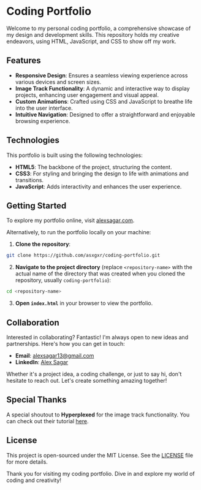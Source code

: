 # Coding Portfolio

Welcome to my personal coding portfolio, a comprehensive showcase of my design and development skills. This repository holds my creative endeavors, using HTML, JavaScript, and CSS to show off my work.

## Features

- **Responsive Design**: Ensures a seamless viewing experience across various devices and screen sizes.
- **Image Track Functionality**: A dynamic and interactive way to display projects, enhancing user engagement and visual appeal.
- **Custom Animations**: Crafted using CSS and JavaScript to breathe life into the user interface.
- **Intuitive Navigation**: Designed to offer a straightforward and enjoyable browsing experience.

## Technologies

This portfolio is built using the following technologies:

- **HTML5**: The backbone of the project, structuring the content.
- **CSS3**: For styling and bringing the design to life with animations and transitions.
- **JavaScript**: Adds interactivity and enhances the user experience.

## Getting Started

To explore my portfolio online, visit [alexsagar.com](http://alexsagar.com).

Alternatively, to run the portfolio locally on your machine:

1. **Clone the repository**:
```bash
git clone https://github.com/asxgxr/coding-portfolio.git
```

2. **Navigate to the project directory** (replace `<repository-name>` with the actual name of the directory that was created when you cloned the repository, usually `coding-portfolio`):
```bash
cd <repository-name>
```

3. **Open `index.html`** in your browser to view the portfolio.

## Collaboration

Interested in collaborating? Fantastic! I'm always open to new ideas and partnerships. Here's how you can get in touch:

- **Email**: [alexsagar13@gmail.com](mailto:alexsagar13@gmail.com)
- **LinkedIn**: [Alex Sagar](https://linkedin.com/in/alex-sagar)

Whether it's a project idea, a coding challenge, or just to say hi, don't hesitate to reach out. Let's create something amazing together!

## Special Thanks

A special shoutout to **Hyperplexed** for the image track functionality. You can check out their tutorial [here](https://youtu.be/PkADl0HubMY).

## License

This project is open-sourced under the MIT License. See the [LICENSE](LICENSE.md) file for more details.



Thank you for visiting my coding portfolio. Dive in and explore my world of coding and creativity!
